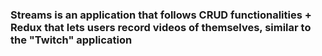 ### Streams is an application that follows CRUD functionalities + Redux that lets users record videos of themselves, similar to the "Twitch" application

